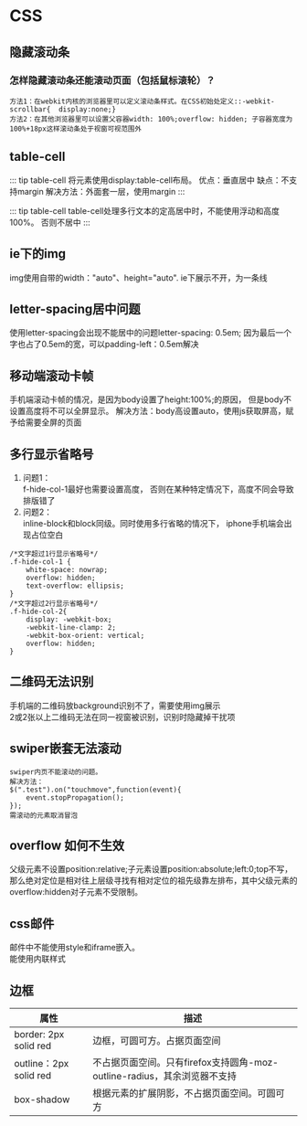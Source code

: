 # CSS
## 隐藏滚动条
### 怎样隐藏滚动条还能滚动页面（包括鼠标滚轮）？
```
方法1：在webkit内核的浏览器里可以定义滚动条样式。在CSS初始处定义::-webkit-scrollbar{  display:none;}  
方法2：在其他浏览器里可以设置父容器width: 100%;overflow: hidden; 子容器宽度为100%+18px这样滚动条处于视窗可视范围外
```

## table-cell
::: tip table-cell
将元素使用display:table-cell布局。
优点：垂直居中
缺点：不支持margin
解决方法：外面套一层，使用margin
:::

::: tip table-cell
table-cell处理多行文本的定高居中时，不能使用浮动和高度100%。
否则不居中
:::

## ie下的img
img使用自带的width："auto"、height="auto".
ie下展示不开，为一条线

## letter-spacing居中问题
使用letter-spacing会出现不能居中的问题letter-spacing: 0.5em;
因为最后一个字也占了0.5em的宽，可以padding-left：0.5em解决

## 移动端滚动卡帧
手机端滚动卡帧的情况，是因为body设置了height:100%;的原因，
但是body不设置高度将不可以全屏显示。
解决方法：body高设置auto，使用js获取屏高，赋予给需要全屏的页面

## 多行显示省略号
1. 问题1：  
f-hide-col-1最好也需要设置高度，
否则在某种特定情况下，高度不同会导致排版错了
2. 问题2：  
inline-block和block同级。同时使用多行省略的情况下，
iphone手机端会出现占位空白
```
/*文字超过1行显示省略号*/
.f-hide-col-1 {
    white-space: nowrap;
    overflow: hidden;
    text-overflow: ellipsis;
}
/*文字超过2行显示省略号*/
.f-hide-col-2{
    display: -webkit-box;
    -webkit-line-clamp: 2;
    -webkit-box-orient: vertical;
    overflow: hidden;
}
```

## 二维码无法识别
手机端的二维码放background识别不了，需要使用img展示  
2或2张以上二维码无法在同一视窗被识别，识别时隐藏掉干扰项

## swiper嵌套无法滚动
```
swiper内页不能滚动的问题。
解决方法：
$(".test").on("touchmove",function(event){
    event.stopPropagation();
});
需滚动的元素取消冒泡

```

## overflow 如何不生效
父级元素不设置position:relative;子元素设置position:absolute;left:0;top不写，  
那么绝对定位是相对往上层级寻找有相对定位的祖先级靠左排布，其中父级元素的overflow:hidden对子元素不受限制。

## css邮件
邮件中不能使用style和iframe嵌入。  
能使用内联样式

## 边框
属性|描述
---|---
border: 2px solid red  |边框，可圆可方。占据页面空间  
outline：2px solid red|不占据页面空间。只有firefox支持圆角-moz-outline-radius，其余浏览器不支持  
box-shadow|根据元素的扩展阴影，不占据页面空间。可圆可方  